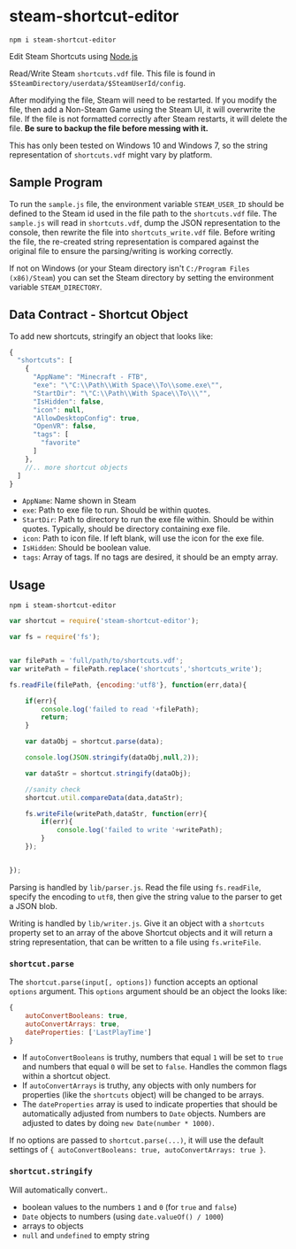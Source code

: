 # steam-shortcut-editor

```
npm i steam-shortcut-editor
```

Edit Steam Shortcuts using [Node.js](https://nodejs.org/)

Read/Write Steam `shortcuts.vdf` file.
This file is found in `$SteamDirectory/userdata/$SteamUserId/config`.

After modifying the file, Steam will need to be restarted. If you modify the file, then add a Non-Steam Game using the Steam UI, it will overwrite the file. If the file is not formatted correctly after Steam restarts, it will delete the file. **Be sure to backup the file before messing with it.**

This has only been tested on Windows 10 and Windows 7, so the string representation of `shortcuts.vdf` might vary by platform.

## Sample Program
To run the `sample.js` file, the environment variable `STEAM_USER_ID` should be defined to the Steam id used in the file path to the `shortcuts.vdf` file. The `sample.js` will read in `shortcuts.vdf`, dump the JSON representation to the console, then rewrite the file into `shortcuts_write.vdf` file. Before writing the file, the re-created string representation is compared against the original file to ensure the parsing/writing is working correctly.

If not on Windows (or your Steam directory isn't `C:/Program Files (x86)/Steam`) you can set the Steam directory by setting the environment variable `STEAM_DIRECTORY`.


## Data Contract - Shortcut Object

To add new shortcuts, stringify an object that looks like:
```javascript
{
  "shortcuts": [
    {
      "AppName": "Minecraft - FTB",
      "exe": "\"C:\\Path\\With Space\\To\\some.exe\"",
      "StartDir": "\"C:\\Path\\With Space\\To\\\"",
      "IsHidden": false,
      "icon": null,
      "AllowDesktopConfig": true,
      "OpenVR": false,
      "tags": [
        "favorite"
      ]
    },
    //.. more shortcut objects
  ]
}
```
- `AppName`: Name shown in Steam
- `exe`: Path to exe file to run. Should be within quotes.
- `StartDir`: Path to directory to run the exe file within. Should be within quotes. Typically, should be directory containing exe file.
- `icon`: Path to icon file. If left blank, will use the icon for the exe file.
- `IsHidden`: Should be boolean value.
- `tags`: Array of tags. If no tags are desired, it should be an empty array.

## Usage

```
npm i steam-shortcut-editor
```

```javascript
var shortcut = require('steam-shortcut-editor');

var fs = require('fs');


var filePath = 'full/path/to/shortcuts.vdf';
var writePath = filePath.replace('shortcuts','shortcuts_write');

fs.readFile(filePath, {encoding:'utf8'}, function(err,data){

    if(err){
        console.log('failed to read '+filePath);
        return;
    }

    var dataObj = shortcut.parse(data);

    console.log(JSON.stringify(dataObj,null,2));

    var dataStr = shortcut.stringify(dataObj);

    //sanity check
    shortcut.util.compareData(data,dataStr);

    fs.writeFile(writePath,dataStr, function(err){
        if(err){
            console.log('failed to write '+writePath);
        }
    });


});
```


Parsing is handled by `lib/parser.js`. Read the file using `fs.readFile`, specify the encoding to `utf8`, then give the string value to the parser to get a JSON blob.

Writing is handled by `lib/writer.js`. Give it an object with a `shortcuts` property set to an array of the above Shortcut objects and it will return a string representation, that can be written to a file using `fs.writeFile`.


### `shortcut.parse`

The `shortcut.parse(input[, options])` function accepts an optional `options` argument. This `options` argument should be an object the looks like:
```javascript
{
    autoConvertBooleans: true,
    autoConvertArrays: true,
    dateProperties: ['LastPlayTime']
}
```
- If `autoConvertBooleans` is truthy, numbers that equal `1` will be set to `true` and numbers that equal `0` will be set to `false`. Handles the common flags within a shortcut object.
- If `autoConvertArrays` is truthy, any objects with only numbers for properties (like the `shortcuts` object) will be changed to be arrays.
- The `dateProperties` array is used to indicate properties that should be automatically adjusted from numbers to `Date` objects. Numbers are adjusted to dates by doing `new Date(number * 1000)`.

If no options are passed to `shortcut.parse(...)`, it will use the default settings of `{ autoConvertBooleans: true, autoConvertArrays: true }`.

### `shortcut.stringify`

Will automatically convert..
- boolean values to the numbers `1` and `0` (for `true` and `false`)
- `Date` objects to numbers (using `date.valueOf() / 1000`)
- arrays to objects
- `null` and `undefined` to empty string



